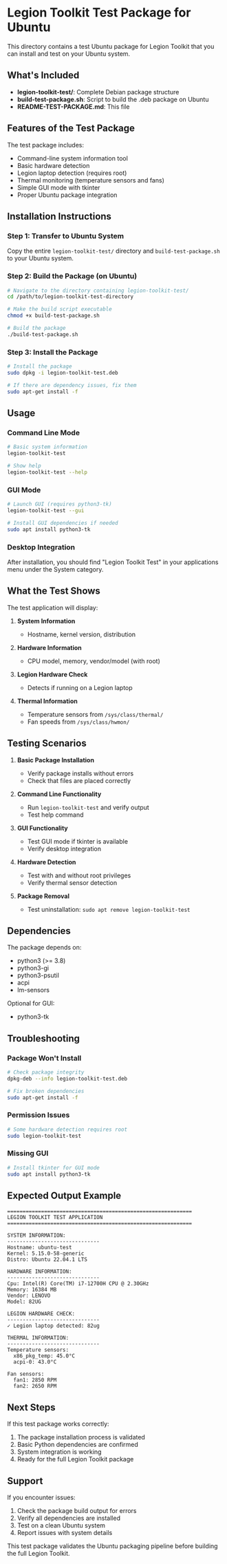 # Legion Toolkit Test Package for Ubuntu

This directory contains a test Ubuntu package for Legion Toolkit that you can install and test on your Ubuntu system.

## What's Included

- **legion-toolkit-test/**: Complete Debian package structure
- **build-test-package.sh**: Script to build the .deb package on Ubuntu
- **README-TEST-PACKAGE.md**: This file

## Features of the Test Package

The test package includes:
- Command-line system information tool
- Basic hardware detection
- Legion laptop detection (requires root)
- Thermal monitoring (temperature sensors and fans)
- Simple GUI mode with tkinter
- Proper Ubuntu package integration

## Installation Instructions

### Step 1: Transfer to Ubuntu System
Copy the entire `legion-toolkit-test/` directory and `build-test-package.sh` to your Ubuntu system.

### Step 2: Build the Package (on Ubuntu)
```bash
# Navigate to the directory containing legion-toolkit-test/
cd /path/to/legion-toolkit-test-directory

# Make the build script executable
chmod +x build-test-package.sh

# Build the package
./build-test-package.sh
```

### Step 3: Install the Package
```bash
# Install the package
sudo dpkg -i legion-toolkit-test.deb

# If there are dependency issues, fix them
sudo apt-get install -f
```

## Usage

### Command Line Mode
```bash
# Basic system information
legion-toolkit-test

# Show help
legion-toolkit-test --help
```

### GUI Mode
```bash
# Launch GUI (requires python3-tk)
legion-toolkit-test --gui

# Install GUI dependencies if needed
sudo apt install python3-tk
```

### Desktop Integration
After installation, you should find "Legion Toolkit Test" in your applications menu under the System category.

## What the Test Shows

The test application will display:

1. **System Information**
   - Hostname, kernel version, distribution

2. **Hardware Information**
   - CPU model, memory, vendor/model (with root)

3. **Legion Hardware Check**
   - Detects if running on a Legion laptop

4. **Thermal Information**
   - Temperature sensors from `/sys/class/thermal/`
   - Fan speeds from `/sys/class/hwmon/`

## Testing Scenarios

1. **Basic Package Installation**
   - Verify package installs without errors
   - Check that files are placed correctly

2. **Command Line Functionality**
   - Run `legion-toolkit-test` and verify output
   - Test help command

3. **GUI Functionality**
   - Test GUI mode if tkinter is available
   - Verify desktop integration

4. **Hardware Detection**
   - Test with and without root privileges
   - Verify thermal sensor detection

5. **Package Removal**
   - Test uninstallation: `sudo apt remove legion-toolkit-test`

## Dependencies

The package depends on:
- python3 (>= 3.8)
- python3-gi
- python3-psutil
- acpi
- lm-sensors

Optional for GUI:
- python3-tk

## Troubleshooting

### Package Won't Install
```bash
# Check package integrity
dpkg-deb --info legion-toolkit-test.deb

# Fix broken dependencies
sudo apt-get install -f
```

### Permission Issues
```bash
# Some hardware detection requires root
sudo legion-toolkit-test
```

### Missing GUI
```bash
# Install tkinter for GUI mode
sudo apt install python3-tk
```

## Expected Output Example

```
============================================================
LEGION TOOLKIT TEST APPLICATION
============================================================

SYSTEM INFORMATION:
------------------------------
Hostname: ubuntu-test
Kernel: 5.15.0-58-generic
Distro: Ubuntu 22.04.1 LTS

HARDWARE INFORMATION:
------------------------------
Cpu: Intel(R) Core(TM) i7-12700H CPU @ 2.30GHz
Memory: 16384 MB
Vendor: LENOVO
Model: 82UG

LEGION HARDWARE CHECK:
------------------------------
✓ Legion laptop detected: 82ug

THERMAL INFORMATION:
------------------------------
Temperature sensors:
  x86_pkg_temp: 45.0°C
  acpi-0: 43.0°C

Fan sensors:
  fan1: 2850 RPM
  fan2: 2650 RPM
```

## Next Steps

If this test package works correctly:
1. The package installation process is validated
2. Basic Python dependencies are confirmed
3. System integration is working
4. Ready for the full Legion Toolkit package

## Support

If you encounter issues:
1. Check the package build output for errors
2. Verify all dependencies are installed
3. Test on a clean Ubuntu system
4. Report issues with system details

This test package validates the Ubuntu packaging pipeline before building the full Legion Toolkit.